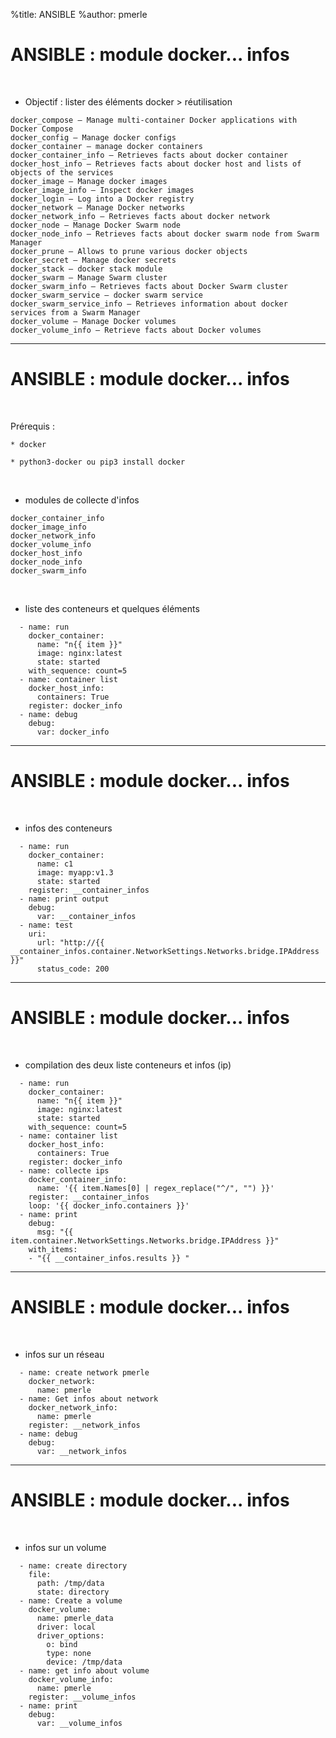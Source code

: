 %title: ANSIBLE
%author: pmerle


# ANSIBLE : module docker... infos


<br>

* Objectif : lister des éléments docker > réutilisation


```
docker_compose – Manage multi-container Docker applications with Docker Compose
docker_config – Manage docker configs
docker_container – manage docker containers
docker_container_info – Retrieves facts about docker container
docker_host_info – Retrieves facts about docker host and lists of objects of the services
docker_image – Manage docker images
docker_image_info – Inspect docker images
docker_login – Log into a Docker registry
docker_network – Manage Docker networks
docker_network_info – Retrieves facts about docker network
docker_node – Manage Docker Swarm node
docker_node_info – Retrieves facts about docker swarm node from Swarm Manager
docker_prune – Allows to prune various docker objects
docker_secret – Manage docker secrets
docker_stack – docker stack module
docker_swarm – Manage Swarm cluster
docker_swarm_info – Retrieves facts about Docker Swarm cluster
docker_swarm_service – docker swarm service
docker_swarm_service_info – Retrieves information about docker services from a Swarm Manager
docker_volume – Manage Docker volumes
docker_volume_info – Retrieve facts about Docker volumes
```

------------------------------------------------------------------

# ANSIBLE : module docker... infos

<br>

Prérequis :

	* docker

	* python3-docker ou pip3 install docker

<br>

* modules de collecte d'infos

```
docker_container_info
docker_image_info
docker_network_info
docker_volume_info
docker_host_info
docker_node_info
docker_swarm_info
```

<br>

* liste des conteneurs et quelques éléments

```
  - name: run
    docker_container:
      name: "n{{ item }}"
      image: nginx:latest
      state: started
    with_sequence: count=5
  - name: container list
    docker_host_info:
      containers: True
    register: docker_info
  - name: debug
    debug:
      var: docker_info
```

----------------------------------------------------------------------------------------------

# ANSIBLE : module docker... infos


<br>

* infos des conteneurs

```
  - name: run
    docker_container:
      name: c1
      image: myapp:v1.3
      state: started
    register: __container_infos
  - name: print output
    debug:
      var: __container_infos
  - name: test
    uri:
      url: "http://{{ __container_infos.container.NetworkSettings.Networks.bridge.IPAddress }}"
      status_code: 200
```

----------------------------------------------------------------------------------------------

# ANSIBLE : module docker... infos


<br>

* compilation des deux liste conteneurs et infos (ip)

```
  - name: run
    docker_container:
      name: "n{{ item }}"
      image: nginx:latest
      state: started
    with_sequence: count=5
  - name: container list
    docker_host_info:
      containers: True
    register: docker_info
  - name: collecte ips
    docker_container_info:
      name: '{{ item.Names[0] | regex_replace("^/", "") }}'
    register: __container_infos
    loop: '{{ docker_info.containers }}'
  - name: print
    debug:
      msg: "{{ item.container.NetworkSettings.Networks.bridge.IPAddress }}"
    with_items:
    - "{{ __container_infos.results }} "
```

----------------------------------------------------------------------------------------------

# ANSIBLE : module docker... infos


<br>

* infos sur un réseau

```
  - name: create network pmerle
    docker_network:
      name: pmerle
  - name: Get infos about network
    docker_network_info:
      name: pmerle
    register: __network_infos
  - name: debug
    debug:
      var: __network_infos
```

----------------------------------------------------------------------------------------------

# ANSIBLE : module docker... infos

<br>

* infos sur un volume

```
  - name: create directory
    file:
      path: /tmp/data
      state: directory
  - name: Create a volume
    docker_volume:
      name: pmerle_data
      driver: local
      driver_options:
        o: bind
        type: none
        device: /tmp/data
  - name: get info about volume
    docker_volume_info:
      name: pmerle
    register: __volume_infos
  - name: print
    debug:
      var: __volume_infos
```



